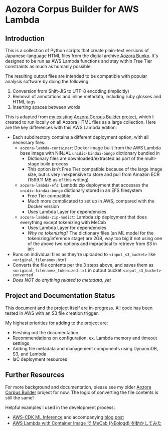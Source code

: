 # Aozora Corpus Builder for AWS Lambda

## Introduction

This is a collection of Python scripts that create plain-text versions of Japanese-language HTML files from the digital archive [Aozora Bunko](https://www.aozora.gr.jp). It's designed to be run as AWS Lambda functions and stay within Free Tier constraints as much as humanly possible.

The resulting output files are intended to be compatible with popular analysis software by doing the following:

1. Conversion from Shift-JIS to UTF-8 encoding (implicitly)
2. Removal of annotations and inline metadata, including ruby glosses and HTML tags
3. Inserting spaces between words

This is adapted from [my existing Aozora Corpus Builder project](https://github.com/mollydesjardin/aozora), which I created to run locally on all Aozora HTML files as a large collection. Here are the key differences with this AWS Lambda edition:

- Each subdirectory contains a different deployment option, with all necessary files:
    - `aozora-lambda-container`: Docker image built from the AWS Lambda base image with NINJAL `unidic-kindai-bungo` dictionary bundled in
        - Dictionary files are downloaded/extracted as part of the multi-stage build process
        - This option isn't Free Tier compatible because of the large image size, but is very inexpensive to store and pull from Amazon ECR (1599.11 MB as of this writing)
    - `aozora-lambda-efs`: Lambda zip deployment that accesses the `unidic-kindai-bungo` dictionary stored in an EFS filesystem
        - Free Tier compatible
        - Much more complicated to set up in AWS, compared with the Docker version
        - Uses Lambda Layer for dependencies
    - `aozora-lambda-zip-nodict`: Lambda zip deployment that does everything except tokenizing with MeCab
        - Uses Lambda Layer for dependencies
        - _Why no tokenizing?_ The dictionary files (an ML model for the tokenizing/inference stage) are 2GB, way too big if not using one of the above two options and impractical to retrieve from S3 in init
- Runs on individual files as they're uploaded to `<input_s3_bucket>` like `<original_filename>.html`
- Converts the file contents per the 3 steps above, and saves them as `<original_filename>_tokenized.txt` in output bucket `<input_s3_bucket>-converted`
- _Does NOT do anything related to metadata, yet_


## Project and Documentation Status

This document and the project itself are in-progress. All code has been tested in AWS with an S3 file creation trigger.

My highest priorities for adding to the project are:
- Fleshing out the documentation
- Recommendations on configuration, ex. Lambda memory and timeout settings
- Adding file metadata and management components using DynamoDB, S3, and Lambda
- IaC deployment resources


## Further Resources

For more background and documentation, please see my older [Aozora Corpus Builder](https://github.com/mollydesjardin/aozora) project for now. The logic of converting the file contents is still the same!

Helpful examples I used in the development process:
- [AWS-CDK ML Inference](https://github.com/aws-samples/aws-lambda-inference-cdk-compute-blog) and accompanying [blog post](https://aws.amazon.com/blogs/compute/choosing-between-storage-mechanisms-for-ml-inferencing-with-aws-lambda/)
- [AWS Lambda with Container Image で MeCab (NEologd) を動かしてみた](https://recruit.cct-inc.co.jp/tecblog/aws/lambda-container-image-mecab/)
